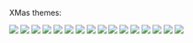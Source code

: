 
XMas themes:

![](xmas_red(3605)_green(2863)_DarkBlueViolet(2370)_Run#0.svg)
![](xmas_red(3605)_green(2863)_DarkBlueViolet(2370)_Run#1.svg)
![](xmas_red(3605)_green(2863)_DarkBlueViolet(2370)_Run#2.svg)
![](xmas_red(3605)_green(2863)_DarkBlueViolet(2370)_Run#3.svg)
![](xmas_red(3605)_green(2863)_DarkBlueViolet(2370)_Run#4.svg)
![](xmas_red(3605)_green(2863)_DarkBlueViolet(2370)_Run#5.svg)
![](xmas_red(3605)_green(2863)_DarkBlueViolet(2370)_Run#6.svg)
![](xmas_red(3605)_green(2863)_DarkBlueViolet(2370)_Run#7.svg)
![](xmas_red(3605)_green(2863)_DarkBlueViolet(2370)_Run#8.svg)
![](xmas_red(3605)_green(2863)_DarkBlueViolet(2370)_Run#9.svg)
![](xmas_red(3605)_green(2863)_DarkBlueViolet(2370)_Run#10.svg)
![](xmas_red(3605)_green(2863)_DarkBlueViolet(2370)_Run#11.svg)
![](xmas_red(3605)_green(2863)_DarkBlueViolet(2370)_Run#12.svg)
![](xmas_red(3605)_green(2863)_DarkBlueViolet(2370)_Run#13.svg)
![](xmas_red(3605)_green(2863)_DarkBlueViolet(2370)_Run#14.svg)
![](xmas_red(3605)_green(2863)_DarkBlueViolet(2370)_Run#15.svg)
